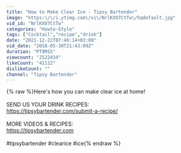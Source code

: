 ```yaml
---
title: "How to Make Clear Ice - Tipsy Bartender"
image: "https:\/\/i.ytimg.com\/vi\/NrlKXO7CtTw\/hqdefault.jpg"
vid_id: "NrlKXO7CtTw"
categories: "Howto-Style"
tags: ["Cocktail","recipe","drink"]
date: "2021-12-22T07:40:14+03:00"
vid_date: "2018-05-30T21:43:09Z"
duration: "PT9M1S"
viewcount: "2522434"
likeCount: "41112"
dislikeCount: ""
channel: "Tipsy Bartender"
---
```

{% raw %}Here's how you can make clear ice at home!<br /><br />SEND US YOUR DRINK RECIPES: <br /><a rel="nofollow" target="blank" href="https://tipsybartender.com/submit-a-recipe/">https://tipsybartender.com/submit-a-recipe/</a><br /><br />MORE VIDEOS &amp; RECIPES:<br /><a rel="nofollow" target="blank" href="https://tipsybartender.com">https://tipsybartender.com</a><br /><br />#tipsybartender #clearice #ice{% endraw %}
